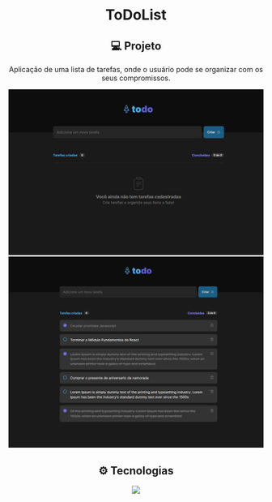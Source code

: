<h1 align='center'>ToDoList</h1>

<h2 align='center'>💻 Projeto</h2>
<p align='center'>
  Aplicação de uma lista de tarefas, onde o usuário pode se organizar com os seus compromissos. 
</p>

<p align='center'>
  <img src='./src/assets/imagesProject/img01.jpeg' alt='Capa NLW'>
  <img src='./src/assets/imagesProject/img02.jpeg' alt='Capa NLW'>
</p>

<h2 align='center'>⚙ Tecnologias </h2>
<p align="center">
  <a href="https://skillicons.dev">
    <img src="https://skillicons.dev/icons?i=ts,react,css,figma" />
  </a>
</p>





